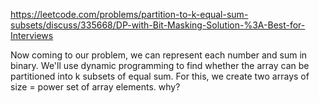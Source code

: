 https://leetcode.com/problems/partition-to-k-equal-sum-subsets/discuss/335668/DP-with-Bit-Masking-Solution-%3A-Best-for-Interviews

Now coming to our problem, we can represent each number and sum in binary.
We'll use dynamic programming to find whether the array can be partitioned into k subsets of equal sum. For this, we create two arrays of size = power set of array elements. why?